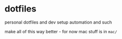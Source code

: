 # dotfiles
personal dotfiles and dev setup automation and such

make all of this way better - for now mac stuff is in ```mac/```

